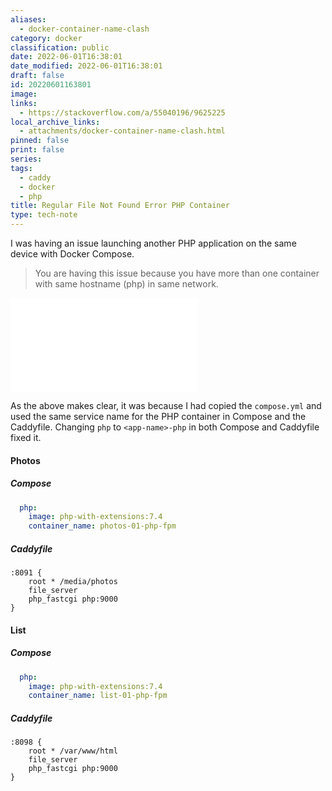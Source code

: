 ```yaml
---
aliases:
  - docker-container-name-clash
category: docker
classification: public
date: 2022-06-01T16:38:01
date_modified: 2022-06-01T16:38:01
draft: false
id: 20220601163801
image: 
links:
  - https://stackoverflow.com/a/55040196/9625225
local_archive_links:
  - attachments/docker-container-name-clash.html
pinned: false
print: false
series: 
tags:
  - caddy
  - docker
  - php
title: Regular File Not Found Error PHP Container
type: tech-note
---
```


I was having an issue launching another PHP application on the same device with Docker Compose. 

> You are having this issue because you have more than one container with same hostname (php) in same network.

![](attachments/docker-container-name-clash.html)

As the above makes clear, it was because I had copied the `compose.yml` and used the same service name for the PHP container in Compose and the Caddyfile. Changing `php` to `<app-name>-php` in both Compose and Caddyfile fixed it.

#### Photos

##### Compose

```yaml
  php:
    image: php-with-extensions:7.4
    container_name: photos-01-php-fpm
```

##### Caddyfile

```
:8091 {
    root * /media/photos
    file_server
    php_fastcgi php:9000
}
```

#### List

##### Compose

```yaml
  php:
    image: php-with-extensions:7.4
    container_name: list-01-php-fpm
```

##### Caddyfile

```
:8098 {
    root * /var/www/html
    file_server
    php_fastcgi php:9000
}
```